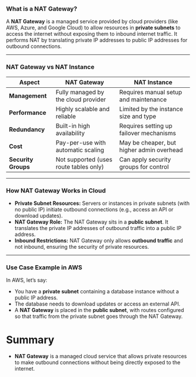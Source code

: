 ### **What is a NAT Gateway?**

A **NAT Gateway** is a managed service provided by cloud providers (like AWS, Azure, and Google Cloud) to allow resources in **private subnets** to access the internet without exposing them to inbound internet traffic. It performs NAT by translating private IP addresses to public IP addresses for outbound connections.

---

### **NAT Gateway vs NAT Instance**

| **Aspect**           | **NAT Gateway**                         | **NAT Instance**                            |
|----------------------|------------------------------------------|---------------------------------------------|
| **Management**       | Fully managed by the cloud provider      | Requires manual setup and maintenance      |
| **Performance**      | Highly scalable and reliable             | Limited by the instance size and type      |
| **Redundancy**       | Built-in high availability               | Requires setting up failover mechanisms    |
| **Cost**             | Pay-per-use with automatic scaling       | May be cheaper, but higher admin overhead  |
| **Security Groups**  | Not supported (uses route tables only)   | Can apply security groups for control      |

---

### **How NAT Gateway Works in Cloud**
- **Private Subnet Resources:** Servers or instances in private subnets (with no public IP) initiate outbound connections (e.g., access an API or download updates).
- **NAT Gateway Role:** The NAT Gateway sits in a **public subnet**. It translates the private IP addresses of outbound traffic into a public IP address.
- **Inbound Restrictions:** NAT Gateway only allows **outbound traffic** and not inbound, ensuring the security of private resources.

---

### **Use Case Example in AWS**

In AWS, let’s say:
- You have a **private subnet** containing a database instance without a public IP address.
- The database needs to download updates or access an external API.
- A **NAT Gateway** is placed in the **public subnet**, with routes configured so that traffic from the private subnet goes through the NAT Gateway.


# Summary
- **NAT Gateway** is a managed cloud service that allows private resources to make outbound connections without being directly exposed to the internet.